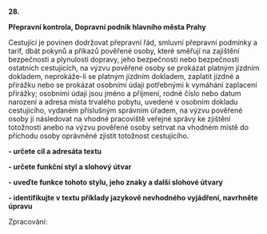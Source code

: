 **28.**

**Přepravní kontrola, Dopravní podnik hlavního města Prahy**

Cestující je povinen dodržovat přepravní řád, smluvní přepravní podmínky a tarif, dbát pokynů a příkazů pověřené osoby, které směřují na zajištění bezpečnosti a plynulosti dopravy, jeho bezpečnosti nebo bezpečnosti ostatních cestujících, na výzvu pověřené osoby se prokázat platným jízdním dokladem, neprokáže-li se platným jízdním dokladem, zaplatit jízdné a přirážku nebo se prokázat osobními údaji potřebnými k vymáhání zaplacení přirážky; osobními údaji jsou jméno a příjmení, rodné číslo nebo datum narození a adresa místa trvalého pobytu, uvedené v osobním dokladu cestujícího, vydaném příslušným správním úřadem, na výzvu pověřené osoby ji následovat na vhodné pracoviště veřejné správy ke zjištění totožnosti anebo na výzvu pověřené osoby setrvat na vhodném místě do příchodu osoby oprávněné zjistit totožnost cestujícího.

**- určete cíl a adresáta textu**

**- určete funkční styl a slohový útvar**

**- uveďte funkce tohoto stylu, jeho znaky a další slohové útvary**

**- identifikujte v textu příklady jazykově nevhodného vyjádření, navrhněte úpravu**

Zpracování:

